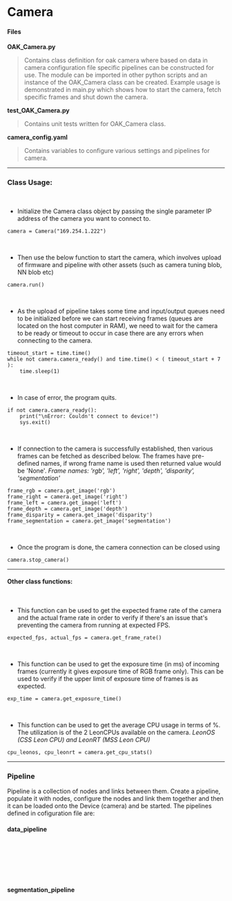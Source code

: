 # Camera

#### Files

**OAK_Camera.py**
> Contains class definition for oak camera where based on data in camera configuration file specific pipelines can be constructed for use. The module can be imported in other python scripts and an instance of the OAK_Camera class can be created.
> Example usage is demonstrated in main.py which shows how to start the camera, fetch specific frames and shut down the camera.

**test_OAK_Camera.py**
> Contains unit tests written for OAK_Camera class.

**camera_config.yaml**
> Contains variables to configure various settings and pipelines for camera.

***
### Class Usage:
<br>

* Initialize the Camera class object by passing the single parameter IP address of the camera you want to connect to.
```
camera = Camera("169.254.1.222")
```
<br>

* Then use the below function to start the camera, which involves upload of firmware and pipeline with other assets (such as camera tuning blob, NN blob etc) 
```
camera.run()
```
<br>

* As the upload of pipeline takes some time and input/output queues need to be initialized before we can start receiving frames (queues are located on the host computer in RAM), we need to wait for the camera to be ready or timeout to occur in case there are any errors when connecting to the camera.
```
timeout_start = time.time()
while not camera.camera_ready() and time.time() < ( timeout_start + 7 ):
	time.sleep(1)
```
<br>

* In case of error, the program quits. 
```
if not camera.camera_ready():
	print("\nError: Couldn't connect to device!")
	sys.exit()
```
<br>

* If connection to the camera is successfully established, then various frames can be fetched as described below. The frames have pre-defined names, if wrong frame name is used then returned value would be 'None'. 
*Frame names: 'rgb', 'left', 'right', 'depth', 'disparity', 'segmentation'*
```  
frame_rgb = camera.get_image('rgb')
frame_right = camera.get_image('right')
frame_left = camera.get_image('left')
frame_depth = camera.get_image('depth')
frame_disparity = camera.get_image('disparity')
frame_segmentation = camera.get_image('segmentation')
```
<br>

* Once the program is done, the camera connection can be closed using
```
camera.stop_camera()
```

***
#### Other class functions:
<br>

* This function can be used to get the expected frame rate of the camera and the actual frame rate in order to verify if there's an issue that's preventing the camera from running at expected FPS.
```
expected_fps, actual_fps = camera.get_frame_rate()
```
<br>

* This function can be used to get the exposure time (in ms) of incoming frames (currently it gives exposure time of RGB frame only). This can be used to verify if the upper limit of exposure time of frames is as expected.
```
exp_time = camera.get_exposure_time()
```
<br>

* This function can be used to get the average CPU usage in terms of %. The utilization is of the 2 LeonCPUs available on the camera.
*LeonOS (CSS Leon CPU) and LeonRT (MSS Leon CPU)*
```
cpu_leonos, cpu_leonrt = camera.get_cpu_stats()
```

***
### Pipeline
Pipeline is a collection of nodes and links between them. Create a pipeline, populate it with nodes, configure the nodes and link them together and then it can be loaded onto the Device (camera) and be started. The pipelines defined in cofiguration file are:

#### data_pipeline
<br><br><br><br><br>


#### segmentation_pipeline
<br>
